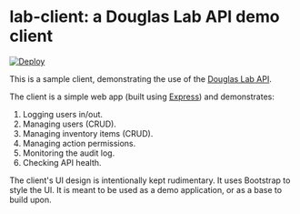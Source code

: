 # lab-client: a Douglas Lab API demo client

[![Deploy](https://www.herokucdn.com/deploy/button.png)](https://heroku.com/deploy?template=https://github.com/douglaslab/lab-client)

This is a sample client, demonstrating the use of the [Douglas Lab API](https://github.com/douglaslab/lab-api).

The client is a simple web app (built using [Express](http://expressjs.com/)) and demonstrates:

1. Logging users in/out.
1. Managing users (CRUD).
1. Managing inventory items (CRUD).
1. Managing action permissions.
1. Monitoring the audit log.
1. Checking API health.

The client's UI design is intentionally kept rudimentary. It uses Bootstrap to style the UI. It is meant to be used as a demo application, or as a base to build upon.
